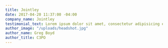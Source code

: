 ```yaml
---
title: Jointley
date: 2017-04-20 11:37:00 -04:00
company_name: Jointley
testimonial_text: Lorem ipsum dolor sit amet, consectetur adipisicing elit, sed do eiusmod tempor.
author_image: "/uploads/headshot.jpg"
author_name: Greg Boyd
author_title: C3PO
---
```


